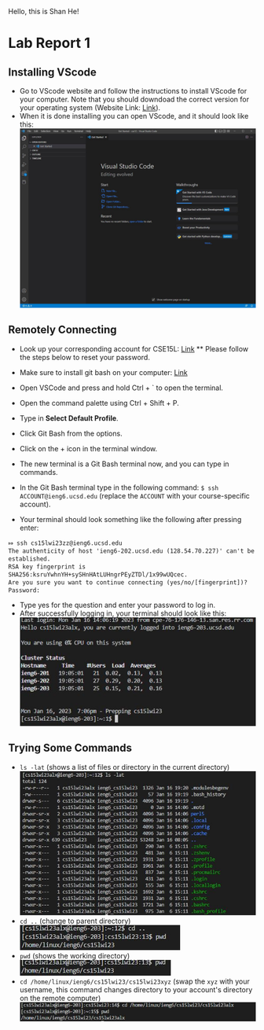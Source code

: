 Hello, this is Shan He!
# Lab Report 1
## Installing VScode
* Go to VScode website and follow the instructions to install VScode for your computer. Note that you should downdoad the correct version for your operating system (Website Link: [Link](https://code.visualstudio.com/)).
* When it is done installing you can open VScode, and it should look like this: ![Image](VScode.JPG)
## Remotely Connecting
* Look up your corresponding account for CSE15L: [Link](https://sdacs.ucsd.edu/~icc/index.php)
** Please follow the steps below to reset your password.

* Make sure to install git bash on your computer: [Link](https://git-scm.com/download/win)
* Open VSCode and press and hold Ctrl + ` to open the terminal.
* Open the command palette using Ctrl + Shift + P.
* Type in **Select Default Profile**.
* Click Git Bash from the options.
* Click on the + icon in the terminal window.
* The new terminal is a Git Bash terminal now, and you can type in commands.
* In the Git Bash terminal type in the following command:
`$ ssh ACCOUNT@ieng6.ucsd.edu` (replace the `ACCOUNT` with your course-specific account).
* Your terminal should look something like the following after pressing enter: 
```
⤇ ssh cs15lwi23zz@ieng6.ucsd.edu
The authenticity of host 'ieng6-202.ucsd.edu (128.54.70.227)' can't be established.
RSA key fingerprint is SHA256:ksruYwhnYH+sySHnHAtLUHngrPEyZTDl/1x99wUQcec.
Are you sure you want to continue connecting (yes/no/[fingerprint])? 
Password: 
```
* Type yes for the question and enter your password to log in.
* After successfully logging in, your terminal should look like this: ![Image](remoteConnecting.JPG)
## Trying Some Commands
* `ls -lat` (shows a list of files or directory in the current directory) ![Image](lsCommand.JPG)
* `cd ..` (change to parent directory) ![Image](cdCommand1.JPG)
* `pwd` (shows the working directory) ![Image](pwdCommand.JPG)
* `cd /home/linux/ieng6/cs15lwi23/cs15lwi23xyz` (swap the `xyz` with your username, this command changes directory to your account's directory on the remote computer) ![Image](cdCommand2.JPG)
